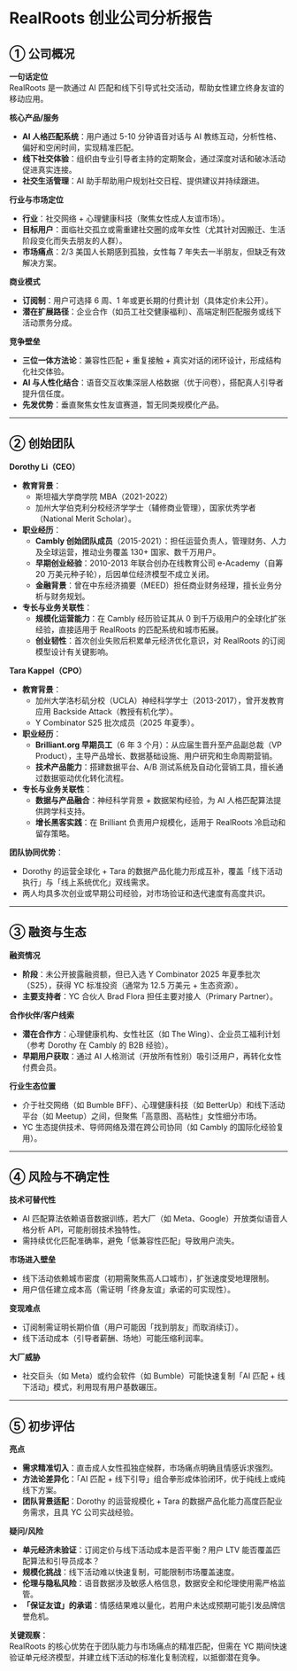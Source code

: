 
# RealRoots 创业公司分析报告

## ① 公司概况

**一句话定位**  
RealRoots 是一款通过 AI 匹配和线下引导式社交活动，帮助女性建立终身友谊的移动应用。

**核心产品/服务**  
- **AI 人格匹配系统**：用户通过 5-10 分钟语音对话与 AI 教练互动，分析性格、偏好和空闲时间，实现精准匹配。  
- **线下社交体验**：组织由专业引导者主持的定期聚会，通过深度对话和破冰活动促进真实连接。  
- **社交生活管理**：AI 助手帮助用户规划社交日程、提供建议并持续跟进。  

**行业与市场定位**  
- **行业**：社交网络 + 心理健康科技（聚焦女性成人友谊市场）。  
- **目标用户**：面临社交孤立或需重建社交圈的成年女性（尤其针对因搬迁、生活阶段变化而失去朋友的人群）。  
- **市场痛点**：2/3 美国人长期感到孤独，女性每 7 年失去一半朋友，但缺乏有效解决方案。  

**商业模式**  
- **订阅制**：用户可选择 6 周、1 年或更长期的付费计划（具体定价未公开）。  
- **潜在扩展路径**：企业合作（如员工社交健康福利）、高端定制匹配服务或线下活动票务分成。  

**竞争壁垒**  
- **三位一体方法论**：兼容性匹配 + 重复接触 + 真实对话的闭环设计，形成结构化社交体验。  
- **AI 与人性化结合**：语音交互收集深层人格数据（优于问卷），搭配真人引导者提升信任度。  
- **先发优势**：垂直聚焦女性友谊赛道，暂无同类规模化产品。  

---

## ② 创始团队

**Dorothy Li（CEO）**  
- **教育背景**：  
  - 斯坦福大学商学院 MBA（2021-2022）  
  - 加州大学伯克利分校经济学学士（辅修商业管理），国家优秀学者（National Merit Scholar）。  
- **职业经历**：  
  - **Cambly 创始团队成员**（2015-2021）：担任运营负责人，管理财务、人力及全球运营，推动业务覆盖 130+ 国家、数千万用户。  
  - **早期创业经验**：2010-2013 年联合创办在线教育公司 e-Academy（自筹 20 万美元种子轮），后因单位经济模型不成立关闭。  
  - **金融背景**：曾在中东经济摘要（MEED）担任商业财务经理，擅长业务分析与财务规划。  
- **专长与业务关联性**：  
  - **规模化运营能力**：在 Cambly 经历验证其从 0 到千万级用户的全球化扩张经验，直接适用于 RealRoots 的匹配系统和城市拓展。  
  - **创业韧性**：首次创业失败后积累单元经济优化意识，对 RealRoots 的订阅模型设计有关键影响。  

**Tara Kappel（CPO）**  
- **教育背景**：  
  - 加州大学洛杉矶分校（UCLA）神经科学学士（2013-2017），曾开发教育应用 Backside Attack（教授有机化学）。  
  - Y Combinator S25 批次成员（2025 年夏季）。  
- **职业经历**：  
  - **Brilliant.org 早期员工**（6 年 3 个月）：从应届生晋升至产品副总裁（VP Product），主导产品增长、数据基础设施、用户研究和生命周期营销。  
  - **技术产品能力**：搭建数据平台、A/B 测试系统及自动化营销工具，擅长通过数据驱动优化转化流程。  
- **专长与业务关联性**：  
  - **数据与产品融合**：神经科学背景 + 数据架构经验，为 AI 人格匹配算法提供跨学科支持。  
  - **增长黑客实践**：在 Brilliant 负责用户规模化，适用于 RealRoots 冷启动和留存策略。  

**团队协同优势**：  
- Dorothy 的运营全球化 + Tara 的数据产品化能力形成互补，覆盖「线下活动执行」与「线上系统优化」双线需求。  
- 两人均具多次创业或早期公司经验，对市场验证和迭代速度有高度共识。  

---

## ③ 融资与生态

**融资情况**  
- **阶段**：未公开披露融资额，但已入选 Y Combinator 2025 年夏季批次（S25），获得 YC 标准投资（通常为 12.5 万美元 + 生态资源）。  
- **主要支持者**：YC 合伙人 Brad Flora 担任主要对接人（Primary Partner）。  

**合作伙伴/客户线索**  
- **潜在合作方**：心理健康机构、女性社区（如 The Wing）、企业员工福利计划（参考 Dorothy 在 Cambly 的 B2B 经验）。  
- **早期用户获取**：通过 AI 人格测试（开放所有性别）吸引泛用户，再转化女性付费会员。  

**行业生态位置**  
- 介于社交网络（如 Bumble BFF）、心理健康科技（如 BetterUp）和线下活动平台（如 Meetup）之间，但聚焦「高意图、高粘性」女性细分市场。  
- YC 生态提供技术、导师网络及潜在跨公司协同（如 Cambly 的国际化经验复用）。  

---

## ④ 风险与不确定性

**技术可替代性**  
- AI 匹配算法依赖语音数据训练，若大厂（如 Meta、Google）开放类似语音人格分析 API，可能削弱技术独特性。  
- 需持续优化匹配准确率，避免「低兼容性匹配」导致用户流失。  

**市场进入壁垒**  
- 线下活动依赖城市密度（初期需聚焦高人口城市），扩张速度受地理限制。  
- 用户信任建立成本高（需证明「终身友谊」承诺的可实现性）。  

**变现难点**  
- 订阅制需证明长期价值（用户可能因「找到朋友」而取消续订）。  
- 线下活动成本（引导者薪酬、场地）可能压缩利润率。  

**大厂威胁**  
- 社交巨头（如 Meta）或约会软件（如 Bumble）可能快速复制「AI 匹配 + 线下活动」模式，利用现有用户基数碾压。  

---

## ⑤ 初步评估

**亮点**  
- **需求精准切入**：直击成人女性孤独症候群，市场痛点明确且情感诉求强烈。  
- **方法论差异化**：「AI 匹配 + 线下引导」组合拳形成体验闭环，优于纯线上或纯线下方案。  
- **团队背景适配**：Dorothy 的运营规模化 + Tara 的数据产品化能力高度匹配业务需求，且具 YC 公司实战经验。  

**疑问/风险**  
- **单元经济未验证**：订阅定价与线下活动成本是否平衡？用户 LTV 能否覆盖匹配算法和引导员成本？  
- **规模化挑战**：线下活动难以快速复制，可能限制市场覆盖速度。  
- **伦理与隐私风险**：语音数据涉及敏感人格信息，数据安全和伦理使用需严格监管。  
- **「保证友谊」的承诺**：情感结果难以量化，若用户未达成预期可能引发品牌信誉危机。  

**关键观察**：  
RealRoots 的核心优势在于团队能力与市场痛点的精准匹配，但需在 YC 期间快速验证单元经济模型，并建立线下活动的标准化复制流程，以抵御潜在竞争。